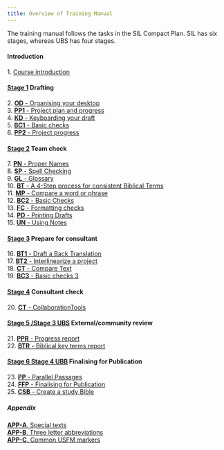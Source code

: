 ```yaml
---
title: Overview of Training Manual
---
```


The training manual follows the tasks in the SIL Compact Plan. SIL has six stages, whereas UBS has four stages.

#### Introduction  
 1\. [Course introduction](1.Intro.md)  

#### [Stage 1](02-Stage-1/00-Stage-1.md) Drafting
 2\. [**OD** - Organising your desktop](02-Stage-1/2.OD.md)  
 3\. [**PP1** - Project plan and progress](02-Stage-1/3.PP1.md)  
 4\. [**KD** - Keyboarding your draft](02-Stage-1/4.KD.md)  
 5\. [**BC1** - Basic checks](02-Stage-1/5.BC1.md)  
 6\. [**PP2** - Project progress](02-Stage-1/6.PP2.md)

#### [Stage 2](03-Stage-2/00-Stage-2.md) Team check  
 7\.  [**PN** - Proper Names](03-Stage-2/7.PN.md)  
 8\.  [**SP** - Spell Checking](03-Stage-2/8.SP.md)  
 9\.  [**GL** - Glossary](03-Stage-2/9.GL.md)  
10\.  [**BT** - A 4-Step process for consistent Biblical Terms](03-Stage-2/10.BT.md)  
 11\. [**MP** - Compare a word or phrase](03-Stage-2/11.MP.md)  
 12\.  [**BC2** - Basic Checks](03-Stage-2/12.BC2.md)  
 13\.  [**FC** - Formatting checks](03-Stage-2/13.FC.md)  
 14\.  [**PD** - Printing Drafts](03-Stage-2/14.PD.md)  
 15\.  [**UN** - Using Notes](03-Stage-2/15.UN.md)  


#### [Stage 3](04-Stage-3/00-Stage-3.md) Prepare for consultant  
16\. [**BT1** - Draft a Back Translation](04-Stage-3/16.BT1.md)  
17\.  [**BT2** - Interlinearize a project](04-Stage-3/17.BT2.md)  
18\.  [**CT** - Compare Text](04-Stage-3/18.CT.md)  
19\.  [**BC3** - Basic checks 3](04-Stage-3/19.BC3.md)


#### [Stage 4](05-Stage-4/00-Stage-4.md) Consultant check
 20\. [**CT** - CollaborationTools](05-Stage-4/20.Collaboration-tools.md)


#### [Stage 5 /Stage 3 UBS](06-Stage-5/00-Stage-5.md) External/community  review
 21\.  [**PPR** - Progress report](06-Stage-5/21.PPR.md)  
 22\.  [**BTR** - Biblical key terms report](06-Stage-5/22.BTR.md)  

#### [Stage 6 Stage 4 UBB](07-Stage-6/00-Stage-6.md)  Finalising for Publication  
 23\.  [**PP** - Parallel Passages](07-Stage-6/23.PP.md)  
 24\.  [**FFP** - Finalising for Publication](07-Stage-6/24.FFP.md)  
 25\.  [**CSB** - Create a study Bible](07-Stage-6/25.StudyBibles.md)  

##### Appendix  
 [**APP-A**. Special texts](08-Appendix/A.st.md)  
 [**APP-B**. Three letter abbreviations](08-Appendix/B.3l.md)  
 [**APP-C**. Common USFM markers](08-Appendix/C.USFM.md)